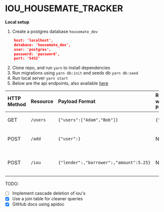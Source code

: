 # IOU_HOUSEMATE_TRACKER

**Local setup**
1. Create a postgres database ``housemate_dev``

```json
    host: 'localhost',
    database: 'housemate_dev',
    user: 'postgres',
    password: 'password',
    port: '5432'
```
2. Clone repo, and run ``yarn`` to install dependencies
3. Run migrations using ``yarn db:init`` and seeds db ``yarn db:seed``
4. Run local server ``yarn start``
5. Below are the api endpoints, also available [here](https://mosesokemwa.github.io/iou-house-mates/index.html)


| HTTP Method | Resource | Payload Format                           | Response w/o Payload | Response w/ Payload                | Description             |
|:------------|:---------|:-----------------------------------------|:---------------------| :----------------------------------|:------------------------|
| GET         |`/users`  |``{"users":["Adam","Bob"]}``              |``{"users":}``        |``{"users": (sorted by name)}``     |List of User Information |
| POST        |`/add`    |``{"user":}``                             | N/A                  |``<User object for rew users)``     |Create User              |
| POST        |`/iou`    |``{"lender":,"borrower":,"amount":5.25}`` | N/A                  |``{"users": and (sorted by name)>}``|Create IOU               |


TODO:
- [ ] Implement cascade deletion of iou's
- [x] Use a join table for cleaner queries
- [x] GitHub docs using apidoc